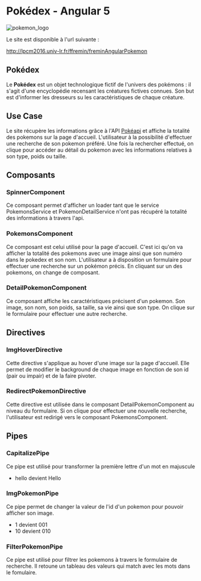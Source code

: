# Pokédex - Angular 5

![pokemon_logo](https://upload.wikimedia.org/wikipedia/commons/thumb/9/98/International_Pok%C3%A9mon_logo.svg/2000px-International_Pok%C3%A9mon_logo.svg.png)

Le site est disponible à l'url suivante : 

http://lpcm2016.univ-lr.fr/ffremin/freminAngularPokemon

## Pokédex

Le **Pokédex** est un objet technologique fictif de l'univers des pokémons : il s'agit d'une encyclopédie recensant les créatures fictives connues. Son but est d'informer les dresseurs su les caractéristiques de chaque créature.



## Use Case

Le site récupère les informations grâce à l'API  [Pokéapi](https://pokeapi.co/) et affiche la totalité des pokemons sur la page d'accueil. L'utilisateur à la possibilité d'effectuer une recherche de son pokemon préféré. Une fois la rechercher effectué, on clique pour accéder au détail du pokemon avec les informations relatives à son type, poids ou taille.



## Composants

### SpinnerComponent

Ce composant permet d'afficher un loader tant que le service PokemonsService et PokemonDetailService  n'ont pas récupéré la totalité des informations à travers l'api.

### PokemonsComponent

Ce composant est celui utilisé pour la page d'accueil. C'est ici qu'on va afficher la totalité des pokemons avec une image ainsi que son numéro dans le pokedex et son nom. L'utilisateur a à disposition un formulaire pour effectuer une recherche sur un pokémon précis. En cliquant sur un des pokemons, on change de composant.

### DetailPokemonComponent

Ce composant affiche les caractéristiques précisent d'un pokemon. Son image, son nom, son poids, sa taille, sa vie ainsi que son type. On clique sur le formulaire pour effectuer une autre recherche.



## Directives

### ImgHoverDirective

Cette directive s'applique au hover d'une image sur la page d'accueil. Elle permet de modifier le background de chaque image en fonction de son id (pair ou impair) et de la faire pivoter.

### RedirectPokemonDirective

Cette directive est utilisée dans le composant DetailPokemonComponent au niveau du formulaire. Si on clique pour effectuer une nouvelle recherche, l'utilisateur est redirigé vers le composant PokemonsComponent.



## Pipes

### CapitalizePipe

Ce pipe est utilisé pour transformer la première lettre d'un mot en majuscule 

- hello devient Hello

### ImgPokemonPipe

Ce pipe permet de changer la valeur de l'id d'un pokemon pour pouvoir afficher son image. 

- 1 devient 001
- 10 devient 010

### FilterPokemonPipe

Ce pipe est utilisé pour filtrer les pokemons à travers le formulaire de recherche. Il retoune un tableau des valeurs qui match avec les mots dans le fomulaire.